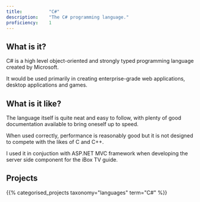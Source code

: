 ```yaml
---
title: 			"C#"
description: 	"The C# programming language."
proficiency:	1
---
```


## What is it?
C# is a high level object-oriented and strongly typed programming language created by Microsoft. 

It would be used primarily in creating enterprise-grade web applications, desktop applications and games.

## What is it like?
The language itself is quite neat and easy to follow, with plenty of good documentation available to bring oneself up to speed.

When used correctly, performance is reasonably good but it is not designed to compete with the likes of C and C++.

I used it in conjuction with ASP.NET MVC framework when developing the server side component for the iBox TV guide.

## Projects
{{% categorised_projects taxonomy="languages" term="C#" %}}